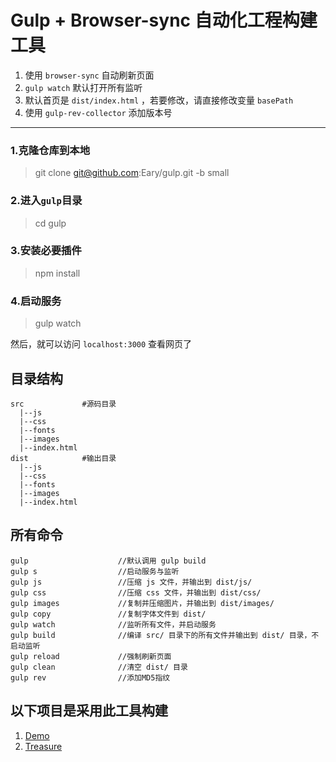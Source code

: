 # Gulp + Browser-sync 自动化工程构建工具

1. 使用 `browser-sync` 自动刷新页面  
2. `gulp watch` 默认打开所有监听  
3. 默认首页是 `dist/index.html` ，若要修改，请直接修改变量 `basePath` 
4. 使用 `gulp-rev-collector` 添加版本号  

-------------------------------  

### 1.克隆仓库到本地
> git clone git@github.com:Eary/gulp.git -b small

### 2.进入`gulp`目录
> cd gulp

### 3.安装必要插件
> npm install

### 4.启动服务
> gulp watch

然后，就可以访问 `localhost:3000` 查看网页了  
  
## 目录结构  
```
src             #源码目录
  |--js
  |--css
  |--fonts
  |--images
  |--index.html
dist            #输出目录
  |--js
  |--css
  |--fonts
  |--images
  |--index.html
```


## 所有命令
```
gulp                    //默认调用 gulp build
gulp s                  //启动服务与监听
gulp js                 //压缩 js 文件，并输出到 dist/js/
gulp css                //压缩 css 文件，并输出到 dist/css/
gulp images             //复制并压缩图片，并输出到 dist/images/
gulp copy               //复制字体文件到 dist/
gulp watch              //监听所有文件，并启动服务
gulp build              //编译 src/ 目录下的所有文件并输出到 dist/ 目录，不启动监听
gulp reload             //强制刷新页面
gulp clean              //清空 dist/ 目录
gulp rev                //添加MD5指纹
```



## 以下项目是采用此工具构建  
1. [Demo](dist/index.html)  
2. [Treasure](https://github.com/eary/treasure)  
